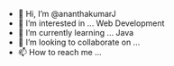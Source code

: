 - 👋 Hi, I’m @ananthakumarJ
- 👀 I’m interested in ... Web Development 
- 🌱 I’m currently learning ... Java
- 💞️ I’m looking to collaborate on ...
- 📫 How to reach me ...

<!---
ananthakumarJ/ananthakumarJ is a ✨ special ✨ repository because its `README.md` (this file) appears on your GitHub profile.
You can click the Preview link to take a look at your changes.
--->
